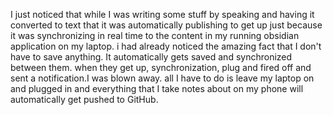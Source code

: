 I just noticed that while I was writing some stuff by speaking and having it converted to text that it was automatically publishing to get up just because it was synchronizing in real time to the content in my running obsidian application on my laptop. i had already noticed the amazing fact that I don't have to save anything. It automatically gets saved and synchronized between them. when they get up, synchronization, plug and fired off and sent a notification.I was blown away. all I have to do is leave my laptop on and plugged in and everything that I take notes about on my phone will automatically get pushed to GitHub.